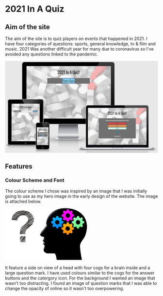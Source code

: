 # **2021 In A Quiz**
## **Aim of the site**
The aim of the site is to quiz players on events that happened in 2021. I have four categories of questions: sports, general knowledge, tv & film and music. 2021 Was another difficult year for many due to coronavirus so I've avoided any questions linked to the pandemic.

![Am I responsive screentshot](docs/screenshots/am-i-responsive.jpg)

## **Features**

### **Colour Scheme and Font**

The colour scheme I chose was inspired by an image that I was initially going to use as my hero image in the early design of the website. The image is attached below.

![Unused Hero Image](docs/screenshots/unused-hero-image.png)

It feature a side on view of a head with four cogs for a brain inside and a large question mark. I have used colours similar to the cogs for the answer buttons and the catergory icon. For the background I wanted an image that wasn't too distracting. I found an image of question marks that I was able to change the opacity of online so it wasn't too overpowering.